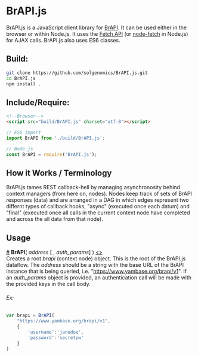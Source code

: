 # BrAPI.js

BrAPI.js is a JavaScript client library for [BrAPI](https://brapi.org). It can be used either in the browser or within Node.js. It uses the [Fetch API](https://developer.mozilla.org/en-US/docs/Web/API/Fetch_API) (or [node-fetch]() in Node.js) for AJAX calls. BrAPI.js also uses ES6 classes.

## Build:
```bash
git clone https://github.com/solgenomics/BrAPI.js.git
cd BrAPI.js
npm install .
```

## Include/Require:
```html
<!--Browser-->
<script src="build/BrAPI.js" charset="utf-8"></script>
```
```js
// ES6 import
import BrAPI from './build/BrAPI.js';
```
```js
// Node.js
const BrAPI = require('BrAPI.js');
```

## How it Works / Terminology
BrAPI.js tames REST callback-hell by managing asynchronosity behind context managers (from here on, nodes). Nodes keep track of sets of BrAPI responses (data) and are arranged in a DAG in which edges represent two differnt types of callback hooks, "async" (executed once each datum) and "final" (executed once all calls in the current context node have completed and across the all data from that node).

## Usage
<a name="BrAPI" href="#BrAPI">#</a> **BrAPI**( *address* [ , *auth_params*] ) [<>](main.js "Source")  
Creates a root *brapi* (context node) object. This is the root of the BrAPI.js dataflow. The *address* should be a string with the base URL of the BrAPI instance that is being queried, i.e. "https://www.yambase.org/brapi/v1". If an *auth_params* object is provided, an authentication call will be made with the provided keys in the call body.  
###### Ex:
```js
var brapi = BrAPI(
    "https://www.yambase.org/brapi/v1",
    {
        'username':'janedoe',
        'password':'secretpw'
    }
)
```

